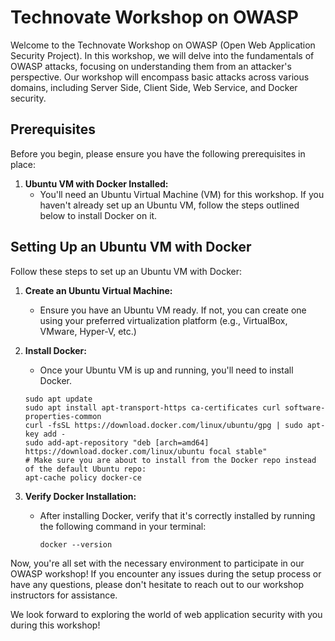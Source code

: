 # Technovate Workshop on OWASP

Welcome to the Technovate Workshop on OWASP (Open Web Application Security Project). In this workshop, we will delve into the fundamentals of OWASP attacks, focusing on understanding them from an attacker's perspective. Our workshop will encompass basic attacks across various domains, including Server Side, Client Side, Web Service, and Docker security.

## Prerequisites

Before you begin, please ensure you have the following prerequisites in place:

1. **Ubuntu VM with Docker Installed:**
   - You'll need an Ubuntu Virtual Machine (VM) for this workshop. If you haven't already set up an Ubuntu VM, follow the steps outlined below to install Docker on it.

## Setting Up an Ubuntu VM with Docker

Follow these steps to set up an Ubuntu VM with Docker:

1. **Create an Ubuntu Virtual Machine:**
   - Ensure you have an Ubuntu VM ready. If not, you can create one using your preferred virtualization platform (e.g., VirtualBox, VMware, Hyper-V, etc.)

2. **Install Docker:**
   - Once your Ubuntu VM is up and running, you'll need to install Docker. 
   ```
   sudo apt update
   sudo apt install apt-transport-https ca-certificates curl software-properties-common
   curl -fsSL https://download.docker.com/linux/ubuntu/gpg | sudo apt-key add -
   sudo add-apt-repository "deb [arch=amd64] https://download.docker.com/linux/ubuntu focal stable"
   # Make sure you are about to install from the Docker repo instead of the default Ubuntu repo:
   apt-cache policy docker-ce
   ```

3. **Verify Docker Installation:**
   - After installing Docker, verify that it's correctly installed by running the following command in your terminal:
     ```
     docker --version
     ```

Now, you're all set with the necessary environment to participate in our OWASP workshop! If you encounter any issues during the setup process or have any questions, please don't hesitate to reach out to our workshop instructors for assistance.

We look forward to exploring the world of web application security with you during this workshop!
